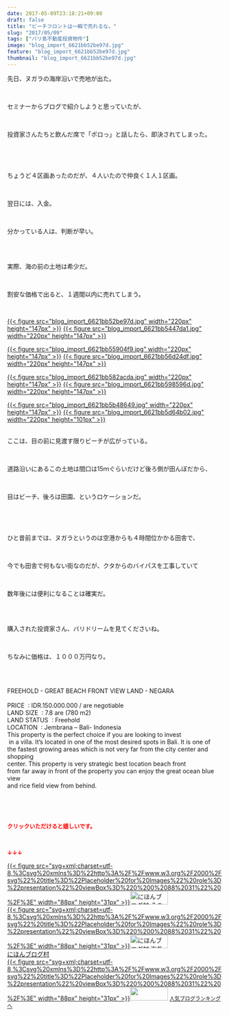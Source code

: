 ```yaml
---
date: 2017-05-09T23:18:21+09:00
draft: false
title: "ビーチフロントは一瞬で売れるな。"
slug: "2017/05/09"
tags: ["バリ島不動産投資物件"]
image: "blog_import_6621bb52be97d.jpg"
feature: "blog_import_6621bb52be97d.jpg"
thumbnail: "blog_import_6621bb52be97d.jpg"
---
```

<p>先日、ヌガラの海岸沿いで売地が出た。</p><p> </p><p>セミナーからブログで紹介しようと思っていたが、</p><p> </p><p>投資家さんたちと飲んだ席で「ポロっ」と話したら、即決されてしまった。</p><p> </p><p> </p><p>ちょうど４区画あったのだが、４人いたので仲良く１人１区画。</p><p> </p><p>翌日には、入金。</p><p> </p><p>分かっている人は、判断が早い。</p><p> </p><p><br/>実際、海の前の土地は希少だ。</p><p> </p><p>割安な価格で出ると、１週間以内に売れてしまう。</p><p> </p><p><a href="blog_import_6621bb52be97d.jpg">{{< figure src="blog_import_6621bb52be97d.jpg" width="220px" height="147px" >}}</a> <a href="blog_import_6621bb5447da1.jpg">{{< figure src="blog_import_6621bb5447da1.jpg" width="220px" height="147px" >}}</a></p><p><a href="blog_import_6621bb55904f9.jpg">{{< figure src="blog_import_6621bb55904f9.jpg" width="220px" height="147px" >}}</a> <a href="blog_import_6621bb56d24df.jpg">{{< figure src="blog_import_6621bb56d24df.jpg" width="220px" height="147px" >}}</a></p><p><a href="blog_import_6621bb582acda.jpg">{{< figure src="blog_import_6621bb582acda.jpg" width="220px" height="147px" >}}</a> <a href="blog_import_6621bb598596d.jpg">{{< figure src="blog_import_6621bb598596d.jpg" width="220px" height="147px" >}}</a></p><p><a href="blog_import_6621bb5b48649.jpg">{{< figure src="blog_import_6621bb5b48649.jpg" width="220px" height="147px" >}}</a> <a href="blog_import_6621bb5d64b02.jpg">{{< figure src="blog_import_6621bb5d64b02.jpg" width="220px" height="101px" >}}</a></p><p><br/>ここは、目の前に見渡す限りビーチが広がっている。</p><p> </p><p>道路沿いにあるこの土地は間口は15ｍぐらいだけど後ろ側が田んぼだから、</p><p> </p><p>目はビーチ、後ろは田園、というロケーションだ。</p><p> </p><p> </p><p>ひと昔前までは、ヌガラというのは空港からも４時間位かかる田舎で、</p><p> </p><p>今でも田舎で何もない街なのだが、クタからのバイパスを工事していて</p><p> </p><p>数年後には便利になることは確実だ。</p><p> </p><p><br/>購入された投資家さん、バリドリームを見てくださいね。</p><p> </p><p>ちなみに価格は、１０００万円なり。</p><p> </p><p><br/>FREEHOLD - GREAT BEACH FRONT VIEW LAND - NEGARA        <br/>        <br/>PRICE  : IDR.150.000.000 / are negotiable<br/>LAND SIZE  : 7.8 are (780 m2)<br/>LAND STATUS  : Freehold<br/>LOCATION  : Jembrana – Bali- Indonesia<br/>This property is the perfect choice if you are looking to invest  <br/> in a villa. It’s located in one of the most desired spots in Bali. It is one of   <br/>the fastest growing areas which is not very far from the city center and shopping  <br/>center. This property is very strategic best location beach front  <br/>from far away in front of the property you can enjoy the great ocean blue view  <br/>and rice field view from behind.   </p><p> </p><p> </p><p><font color="#ff0000" size="2"><strong>クリックいただけると嬉しいです。</strong></font></p><p> </p><p><font color="#ff0000" size="2"><strong>↓↓↓</strong></font></p><p><a href="ranking.html?p_cid=01260127" id="&amp;blogmura_banner" target="_blank">{{< figure src="svg+xml;charset=utf-8,%3Csvg%20xmlns%3D%22http%3A%2F%2Fwww.w3.org%2F2000%2Fsvg%22%20title%3D%22Placeholder%20for%20Images%22%20role%3D%22presentation%22%20viewBox%3D%220%200%2088%2031%22%20%2F%3E" width="88px" height="31px" >}}<noscript><img alt="にほんブログ村 その他生活ブログ 不動産投資へ" border="0" height="31" src="//life.blogmura.com/hudousantoushi/img/hudousantoushi88_31.gif" width="88"></noscript></a><br/><a href="ranking.html?p_cid=01260127" target="_blank">{{< figure src="svg+xml;charset=utf-8,%3Csvg%20xmlns%3D%22http%3A%2F%2Fwww.w3.org%2F2000%2Fsvg%22%20title%3D%22Placeholder%20for%20Images%22%20role%3D%22presentation%22%20viewBox%3D%220%200%2088%2031%22%20%2F%3E" width="88px" height="31px" >}}<noscript><img alt="にほんブログ村 海外生活ブログ バリ島情報へ" border="0" height="31" src="https://img-proxy.blog-video.jp/images?url=http%3A%2F%2Foverseas.blogmura.com%2Fbali%2Fimg%2Fbali88_31.gif" width="88"></noscript></a><br/><a href="ranking.html?p_cid=01260127" target="_blank">にほんブログ村</a><br/><a href="link.php?1804582" title="人気ブログランキングへ">{{< figure src="svg+xml;charset=utf-8,%3Csvg%20xmlns%3D%22http%3A%2F%2Fwww.w3.org%2F2000%2Fsvg%22%20title%3D%22Placeholder%20for%20Images%22%20role%3D%22presentation%22%20viewBox%3D%220%200%2088%2031%22%20%2F%3E" width="88px" height="31px" >}}<noscript><img border="0" height="31" src="https://blog.with2.net/img/banner/banner_22.gif" width="88"></noscript></a> <a href="link.php?1804582" style="font-size: 12px;">人気ブログランキングへ</a></p>

